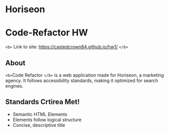 # Horiseon

# Code-Refactor HW

`<b>` Link to site: https://castedcrown84.github.io/hw1/ `</b>`

## About

`<b>`Code Refactor `</b>` is a web application made for Horiseon, a marketing agency. It follows accessibility standards, making it optimized for search engines.


## Standards Crtirea Met!

<ul>
    <li>Semantic HTML Elements</li>
    <li>Elements follow logical structure</li>
    <li>Concise, descriptive title</li>
</ul>
